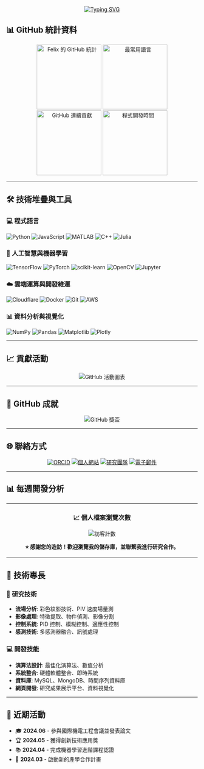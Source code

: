 <div align="center">

[![Typing SVG](https://readme-typing-svg.herokuapp.com?font=Fira+Code&pause=1000&color=2E9EF7&center=true&vCenter=true&width=450&lines=歡迎)](https://git.io/typing-svg)

</div>

## 📊 GitHub 統計資料

<div align="center">
  
  <img src="https://github-readme-stats.vercel.app/api?username=felimet&show_icons=true&theme=tokyonight&hide_border=true&include_all_commits=true&count_private=true" alt="Felix 的 GitHub 統計" height="170"/>
  <img src="https://github-readme-stats.vercel.app/api/top-langs/?username=felimet&layout=compact&theme=tokyonight&hide_border=true&langs_count=8" alt="最常用語言" height="170"/>

</div>

<div align="center">
  
  <img src="https://github-readme-streak-stats.herokuapp.com/?user=felimet&theme=tokyonight&hide_border=true" alt="GitHub 連續貢獻" height="170"/>
  <img src="https://github-readme-stats.vercel.app/api/wakatime?username=felimet&theme=tokyonight&hide_border=true&layout=compact" alt="程式開發時間" height="170"/>

</div>

---

## 🛠️ 技術堆疊與工具

### 💻 程式語言
![Python](https://img.shields.io/badge/-Python-3776AB?style=flat-square&logo=python&logoColor=white)
![JavaScript](https://img.shields.io/badge/-JavaScript-F7DF1E?style=flat-square&logo=javascript&logoColor=black)
![MATLAB](https://img.shields.io/badge/-MATLAB-0076A8?style=flat-square&logo=mathworks&logoColor=white)
![C++](https://img.shields.io/badge/-C++-00599C?style=flat-square&logo=cplusplus&logoColor=white)
![Julia](https://img.shields.io/badge/-Julia-9558B2?style=flat-square&logo=julia&logoColor=white)

### 🧠 人工智慧與機器學習
![TensorFlow](https://img.shields.io/badge/-TensorFlow-FF6F00?style=flat-square&logo=tensorflow&logoColor=white)
![PyTorch](https://img.shields.io/badge/-PyTorch-EE4C2C?style=flat-square&logo=pytorch&logoColor=white)
![scikit-learn](https://img.shields.io/badge/-scikit--learn-F7931E?style=flat-square&logo=scikit-learn&logoColor=white)
![OpenCV](https://img.shields.io/badge/-OpenCV-5C3EE8?style=flat-square&logo=opencv&logoColor=white)
![Jupyter](https://img.shields.io/badge/-Jupyter-F37626?style=flat-square&logo=jupyter&logoColor=white)

### ☁️ 雲端運算與開發維運
![Cloudflare](https://img.shields.io/badge/-Cloudflare-F38020?style=flat-square&logo=cloudflare&logoColor=white)
![Docker](https://img.shields.io/badge/-Docker-2496ED?style=flat-square&logo=docker&logoColor=white)
![Git](https://img.shields.io/badge/-Git-F05032?style=flat-square&logo=git&logoColor=white)
![AWS](https://img.shields.io/badge/-AWS-232F3E?style=flat-square&logo=amazon-aws&logoColor=white)

### 📊 資料分析與視覺化
![NumPy](https://img.shields.io/badge/-NumPy-013243?style=flat-square&logo=numpy&logoColor=white)
![Pandas](https://img.shields.io/badge/-Pandas-150458?style=flat-square&logo=pandas&logoColor=white)
![Matplotlib](https://img.shields.io/badge/-Matplotlib-11557C?style=flat-square&logo=matplotlib&logoColor=white)
![Plotly](https://img.shields.io/badge/-Plotly-3F4F75?style=flat-square&logo=plotly&logoColor=white)

---

## 📈 貢獻活動

<div align="center">
  
  ![GitHub 活動圖表](https://github-readme-activity-graph.vercel.app/graph?username=felimet&theme=tokyo-night&hide_border=true)

</div>

---

## 🏅 GitHub 成就

<div align="center">
  
  <img src="https://github-profile-trophy.vercel.app/?username=felimet&theme=tokyonight&no-frame=true&row=1&column=7" alt="GitHub 獎盃"/>

</div>

---

## 🌐 聯絡方式

<div align="center">

[![ORCID](https://img.shields.io/badge/-ORCID-A6CE39?style=for-the-badge&logo=orcid&logoColor=white)](https://orcid.org/0009-0001-5781-0624)
[![個人網站](https://img.shields.io/badge/-個人網站-000000?style=for-the-badge&logo=About.me&logoColor=white)](https://felimet.jmprohub.com)
[![研究團隊](https://img.shields.io/badge/-研究團隊-0066CC?style=for-the-badge&logo=research-gate&logoColor=white)](https://www.issp-mes.org)
[![電子郵件](https://img.shields.io/badge/-電子郵件-D14836?style=for-the-badge&logo=gmail&logoColor=white)](mailto:your.email@example.com)

</div>

---

## 📊 每週開發分析

<!--START_SECTION:waka-->
<!--END_SECTION:waka-->

---

<div align="center">

### 📈 個人檔案瀏覽次數

![訪客計數](https://profile-counter.glitch.me/felimet/count.svg)

**⭐ 感謝您的造訪！歡迎瀏覽我的儲存庫，並聯繫我進行研究合作。**

</div>

---

## 🎯 技術專長

### 🔬 研究技術
- **流場分析**: 彩色紋影技術、PIV 速度場量測
- **影像處理**: 特徵提取、物件偵測、影像分割
- **控制系統**: PID 控制、模糊控制、適應性控制
- **感測技術**: 多感測器融合、訊號處理

### 💻 開發技能
- **演算法設計**: 最佳化演算法、數值分析
- **系統整合**: 硬體軟體整合、即時系統
- **資料庫**: MySQL、MongoDB、時間序列資料庫
- **網頁開發**: 研究成果展示平台、資料視覺化

---

## 📅 近期活動

- 🎓 **2024.06** - 參與國際機電工程會議並發表論文
- 🏆 **2024.05** - 獲得創新技術應用獎
- 📚 **2024.04** - 完成機器學習進階課程認證
- 🔬 **2024.03** - 啟動新的產學合作計畫
